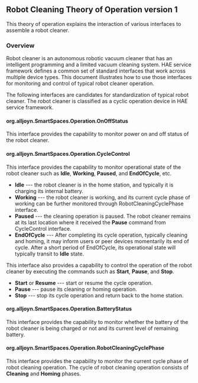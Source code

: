 ## Robot Cleaning Theory of Operation version 1

This theory of operation explains the interaction of various interfaces to
assemble a robot cleaner.

### Overview

Robot cleaner is an autonomous robotic vacuum cleaner that has an intelligent
programming and a limited vacuum cleaning system. HAE service framework
defines a common set of standard interfaces that work across multiple device
types. This document illustrates how to use those interfaces for monitoring
and control of typical robot cleaner operation.

The following interfaces are candidates for standardization of typical robot 
cleaner. The robot cleaner is classified as a cyclic operation device in HAE
service framework.

#### org.alljoyn.SmartSpaces.Operation.OnOffStatus

This interface provides the capability to monitor power on and off status of
the robot cleaner.

#### org.alljoyn.SmartSpaces.Operation.CycleControl

This interface provides the capability to monitor operational state of the robot
cleaner such as **Idle**, **Working**, **Paused**, and **EndOfCycle**, etc.

* **Idle** --- the robot cleaner is in the home station, and typically it
is charging its internal battery.
* **Working** --- the robot cleaner is working, and its current cycle phase
of working can be further monitored through RobotCleaningCyclePhase interface.
* **Paused** --- the cleaning operation is paused. The robot cleaner remains
at its last location where it received the **Pause** command from CycleControl
interface.
* **EndOfCycle** --- After completing its cycle operation, typically cleaning
and homing, it may inform users or peer devices momentarily its end of cycle.
After a short period of EndOfCycle, its operational state will typically transit
to **Idle** state.

This interface also provides a capability to control the operation of the
robot cleaner by executing the commands such as **Start**, **Pause**, and
**Stop**.

* **Start** or **Resume** --- start or resume the cycle operation.
* **Pause** --- pause its cleaning or homing operation.
* **Stop** --- stop its cycle operation and return back to the home station.

#### org.alljoyn.SmartSpaces.Operation.BatteryStatus

This interface provides the capability to monitor whether the battery of the robot cleaner
is being charged or not and its current level of remaining battery.

#### org.alljoyn.SmartSpaces.Operation.RobotCleaningCyclePhase

This interface provides the capability to monitor the current cycle phase of robot cleaning
operation. The cycle of robot cleaning operation consists of **Cleaning** and
**Homing** phases.
